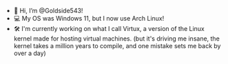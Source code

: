 - 👋 Hi, I’m @Goldside543!
- 💻 My OS was Windows 11, but I now use Arch Linux!
- 🛠️ I'm currently working on what I call Virtux, a version of the Linux kernel made for hosting virtual machines. (but it's driving me insane, the kernel takes a million years to compile, and one mistake sets me back by over a day)

